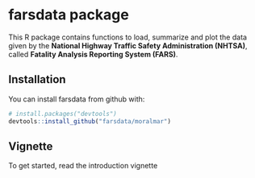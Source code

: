 # farsdata package

This R package contains functions to load, summarize and plot the data given by the **National Highway Traffic Safety Administration (NHTSA)**, called **Fatality Analysis Reporting System (FARS)**. 

## Installation

You can install farsdata from github with:

```R
# install.packages("devtools")
devtools::install_github("farsdata/moralmar")
```

## Vignette

To get started, read the introduction vignette
